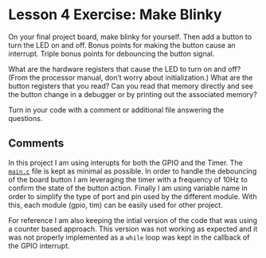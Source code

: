 # Lesson 4 Exercise: Make Blinky

On your final project board, make blinky for yourself. Then add a button to turn the LED on and off. Bonus points for making the button cause an interrupt. Triple bonus points for debouncing the button signal.

What are the hardware registers that cause the LED to turn on and off? (From the processor manual, don’t worry about initialization.) What are the button registers that you read? Can you read that memory directly and see the button change in a debugger or by printing out the associated memory?

Turn in your code with a comment or additional file answering the questions.

## Comments

In this project I am using interupts for both the GPIO and the Timer. The [`main.c`](https://github.com/mic0331/red-jellies/blob/main/lesson-4/nucleo-F401RE-blinky_interrupt_debouncing/Src/main.c) file is kept as minimal as possible.
In order to handle the debouncing of the board button I am leveraging the timer with a frequency of 10Hz to confirm the state of the button action.
Finally I am using variable name in order to simplify the type of port and pin used by the different module. With this, each module (gpio, tim) can be easily used for other project.

For reference I am also keeping the intial version of the code that was using a counter based approach. This version was not working as expected and it was not properly implemented as a `while` loop was kept in the callback of the GPIO interrupt.
